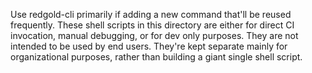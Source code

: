 Use redgold-cli primarily if adding a new command that'll be reused frequently. These shell 
scripts in this directory are either for direct CI invocation, manual debugging, or for dev 
only purposes. They are not intended to be used by end users. They're kept separate 
mainly for organizational purposes, rather than building a giant single shell script.
